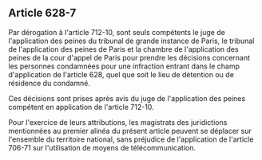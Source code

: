 Article 628-7
----
Par dérogation à l'article 712-10, sont seuls compétents le juge de
l'application des peines du tribunal de grande instance de Paris, le tribunal de
l'application des peines de Paris et la chambre de l'application des peines de
la cour d'appel de Paris pour prendre les décisions concernant les personnes
condamnées pour une infraction entrant dans le champ d'application de l'article
628, quel que soit le lieu de détention ou de résidence du condamné.

Ces décisions sont prises après avis du juge de l'application des peines
compétent en application de l'article 712-10.

Pour l'exercice de leurs attributions, les magistrats des juridictions
mentionnées au premier alinéa du présent article peuvent se déplacer sur
l'ensemble du territoire national, sans préjudice de l'application de l'article
706-71 sur l'utilisation de moyens de télécommunication.
